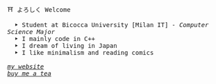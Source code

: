 <samp> ⛩ よろしく Welcome
<p>
    <samp>
        &emsp; <b>‣</b> Student at Bicocca University [Milan IT] <samp><i>- Computer Science Major </i></samp>
    <br>
    &emsp; <b>‣</b> I mainly code in C++
    <br>
    &emsp; <b>‣</b> I dream of living in Japan
    <br>
    &emsp; <b>‣</b> I like minimalism and reading comics
    <br>
    <br>
    <i><a href="http://haruno.altervista.org">my website</a><br></i>
    <i><a href="https://www.buymeacoffee.com/haru19">buy me a tea</a></i>
</p>

